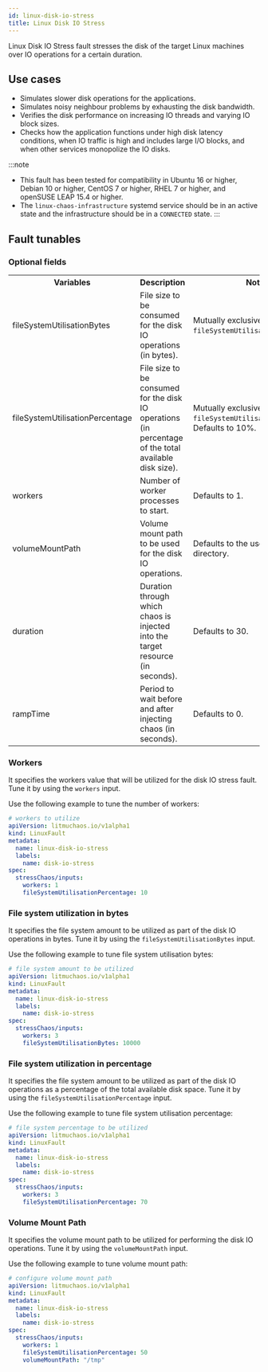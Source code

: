 ```yaml
---
id: linux-disk-io-stress
title: Linux Disk IO Stress
---
```

Linux Disk IO Stress fault stresses the disk of the target Linux machines over IO operations for a certain duration.

## Use cases
- Simulates slower disk operations for the applications.
- Simulates noisy neighbour problems by exhausting the disk bandwidth.
- Verifies the disk performance on increasing IO threads and varying IO block sizes.
- Checks how the application functions under high disk latency conditions, when IO traffic is high and includes large I/O blocks, and when other services monopolize the IO disks.

:::note
- This fault has been tested for compatibility in Ubuntu 16 or higher, Debian 10 or higher, CentOS 7 or higher, RHEL 7 or higher, and openSUSE LEAP 15.4 or higher.
- The `linux-chaos-infrastructure` systemd service should be in an active state and the infrastructure should be in a `CONNECTED` state.
:::

## Fault tunables
<h3>Optional fields</h3>
<table>
  <tr>
    <th> Variables </th>
    <th> Description </th>
    <th> Notes </th>
  </tr>
  <tr>
    <td> fileSystemUtilisationBytes </td>
    <td> File size to be consumed for the disk IO operations (in bytes). </td>
    <td> Mutually exclusive to <code>fileSystemUtilisationPercentage</code>. </td>
  </tr>
   <tr>
    <td> fileSystemUtilisationPercentage </td>
    <td> File size to be consumed for the disk IO operations (in percentage of the total available disk size). </td>
    <td> Mutually exclusive to <code>fileSystemUtilisationBytes</code>. Defaults to 10%. </td>
  </tr>
  <tr>
    <td> workers </td>
    <td> Number of worker processes to start. </td>
    <td> Defaults to 1. </td>
  </tr>
  <tr>
    <td> volumeMountPath </td>
    <td> Volume mount path to be used for the disk IO operations. </td>
    <td> Defaults to the user HOME directory. </td>
  </tr>
  <tr>
    <td> duration </td>
    <td> Duration through which chaos is injected into the target resource (in seconds). </td>
    <td> Defaults to 30. </td>
  </tr>
  <tr>
    <td> rampTime </td>
    <td> Period to wait before and after injecting chaos (in seconds). </td>
    <td> Defaults to 0. </td>
  </tr>
</table>

### Workers

It specifies the workers value that will be utilized for the disk IO stress fault. Tune it by using the `workers` input.

Use the following example to tune the number of workers:

[embedmd]:# (./static/manifests/linux-disk-io-stress/workers.yaml yaml)
```yaml
# workers to utilize
apiVersion: litmuchaos.io/v1alpha1
kind: LinuxFault
metadata:
  name: linux-disk-io-stress
  labels:
    name: disk-io-stress
spec:
  stressChaos/inputs:
    workers: 1
    fileSystemUtilisationPercentage: 10
```

### File system utilization in bytes

It specifies the file system amount to be utilized as part of the disk IO operations in bytes. Tune it by using the `fileSystemUtilisationBytes` input.

Use the following example to tune file system utilisation bytes:

[embedmd]:# (./static/manifests/linux-disk-io-stress/file-system-bytes.yaml yaml)
```yaml
# file system amount to be utilized
apiVersion: litmuchaos.io/v1alpha1
kind: LinuxFault
metadata:
  name: linux-disk-io-stress
  labels:
    name: disk-io-stress
spec:
  stressChaos/inputs:
    workers: 3
    fileSystemUtilisationBytes: 10000
```

### File system utilization in percentage

It specifies the file system amount to be utilized as part of the disk IO operations as a percentage of the total available disk space. Tune it by using the `fileSystemUtilisationPercentage` input.

Use the following example to tune file system utilisation percentage:

[embedmd]:# (./static/manifests/linux-disk-io-stress/file-system-percentage.yaml yaml)
```yaml
# file system percentage to be utilized
apiVersion: litmuchaos.io/v1alpha1
kind: LinuxFault
metadata:
  name: linux-disk-io-stress
  labels:
    name: disk-io-stress
spec:
  stressChaos/inputs:
    workers: 3
    fileSystemUtilisationPercentage: 70
```

### Volume Mount Path
It specifies the volume mount path to be utilized for performing the disk IO operations. Tune it by using the `volumeMountPath` input.

Use the following example to tune volume mount path:

[embedmd]:# (./static/manifests/linux-disk-io-stress/volume-mount-path.yaml yaml)
```yaml
# configure volume mount path
apiVersion: litmuchaos.io/v1alpha1
kind: LinuxFault
metadata:
  name: linux-disk-io-stress
  labels:
    name: disk-io-stress
spec:
  stressChaos/inputs:
    workers: 1
    fileSystemUtilisationPercentage: 50
    volumeMountPath: "/tmp"
```
